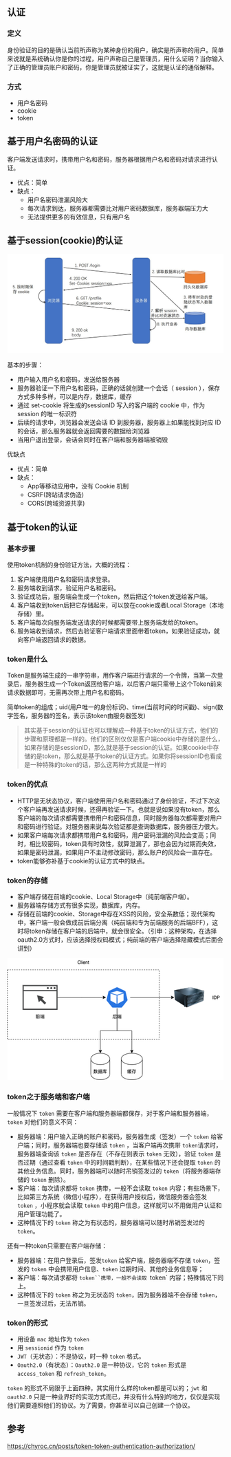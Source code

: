 ## 认证

### 定义

身份验证的目的是确认当前所声称为某种身份的用户，确实是所声称的用户。简单来说就是系统确认你是你的过程，用户声称自己是管理员，用什么证明？当你输入了正确的管理员账户和密码，你是管理员就被证实了，这就是认证的通俗解释。

### 方式

- 用户名密码
- cookie
- token

## 基于用户名密码的认证

客户端发送请求时，携带用户名和密码，服务器根据用户名和密码对请求进行认证。

- 优点：简单
- 缺点：
  - 用户名密码泄漏风险大
  - 每次请求到达，服务器都需要比对用户密码数据库，服务器端压力大
  - 无法提供更多的有效信息，只有用户名

## 基于session(cookie)的认证

![session认证](https://github.com/com-wushuang/goBasic/blob/main/image/session.jpg)

基本的步骤：

- 用户输入用户名和密码，发送给服务器
- 服务器验证一下用户名和密码，正确的话就创建一个会话（ session ），保存方式多种多样，可以是内存，数据库，缓存
- 通过 set-cookie 将生成的sessionID 写入的客户端的 cookie 中，作为 session 的唯一标识符
- 后续的请求中，浏览器会发送会话 ID 到服务器，服务器上如果能找到对应 ID 的会话，那么服务器就会返回需要的数据给浏览器
- 当用户退出登录，会话会同时在客户端和服务器端被销毁

优缺点

- 优点：简单
- 缺点：
  - App等移动应用中，没有 Cookie 机制
  - CSRF(跨站请求伪造)
  - CORS(跨域资源共享)

## 基于token的认证

### 基本步骤

使用token机制的身份验证方法，大概的流程：

1. 客户端使用用户名和密码请求登录。
2. 服务端收到请求，验证用户名和密码。
3. 验证成功后，服务端会生成一个token，然后把这个token发送给客户端。
4. 客户端收到token后把它存储起来，可以放在cookie或者Local Storage（本地存储）里。
5. 客户端每次向服务端发送请求的时候都需要带上服务端发给的token。
6. 服务端收到请求，然后去验证客户端请求里面带着token，如果验证成功，就向客户端返回请求的数据。

### token是什么

Token是服务端生成的一串字符串，用作客户端进行请求的一个令牌，当第一次登录后，服务器生成一个Token返回给客户端，以后客户端只需带上这个Token前来请求数据即可，无需再次带上用户名和密码。

简单token的组成；uid(用户唯一的身份标识)、time(当前时间的时间戳)、sign(数字签名，服务器的签名，表示该token由服务器签发)

> 其实基于session的认证也可以理解成一种基于token的认证方式，他们的步骤和原理都是一样的。他们的区别仅仅是客户端cookie中存储的是什么，如果存储的是sessionID，那么就是基于session的认证。如果cookie中存储的是token，那么就是基于token的认证方式。如果你将sessionID也看成是一种特殊的token的话，那么这两种方式就是一样的

### token的优点

- HTTP是无状态协议，客户端使用用户名和密码通过了身份验证，不过下次这个客户端再发送请求时候，还得再验证一下。也就是说如果没有token，那么客户端的每次请求都需要携带用户和密码信息，同时服务器每次都需要对用户和密码进行验证。对服务器来说每次验证都是查询数据库，服务器压力很大。
- 如果客户端每次请求都携带用户名和密码，用户密码泄漏的风险会变高；同时，相比较密码，token具有时效性，就算泄漏了，那也会因为过期而失效，如果是密码泄漏，如果用户不主动修改密码，那么账户的风险会一直存在。
- token能够弥补基于cookie的认证方式中的缺点。

### token的存储

- 客户端存储在前端的cookie、Local Storage中（纯前端客户端）。
- 服务器端存储方式有很多实现，数据库，内存。
- 存储在前端的cookie、Storage中存在XSS的风险，安全系数低；现代架构中，客户端一般会做成前后端分离（纯前端和专为前端服务的后端BFF），这时将token存储在客户端的后端中，就会很安全。（引申：这种架构，在选择oauth2.0方式时，应该选择授权码模式；纯前端的客户端选择隐藏模式后面会讲到）

![token_store](https://github.com/com-wushuang/goBasic/blob/main/image/token_store.png)

### token之于服务端和客户端

一般情况下 `token` 需要在客户端和服务器端都保存，对于客户端和服务器端，`token` 对他们的意义不同：

- 服务器端：用户输入正确的账户和密码，服务器生成（签发）一个 `token` 给客户端；同时，服务器端也要存储该 `token` ，当客户端再次携带 `token`请求时，服务器端查询该 `token` 是否存在（不存在则表示 `token` 无效），验证 `token` 是否过期（通过查看 `token` 中的时间戳判断），在某些情况下还会提取 `token` 的其他业务信息。同时，服务器端可以随时吊销签发过的 `token`（将服务器端存储的 `token` 删除）。
- 客户端：每次请求都将 `token` 携带，一般不会读取 `token` 内容；有些场景下，比如第三方系统（微信小程序），在获得用户授权后，微信服务器会签发 `token` ，小程序就会读取 `token` 中的用户信息，这样就可以不用做用户认证和用户管理功能了。
- 这种情况下的 `token` 称之为有状态的，服务器端可以随时吊销签发过的 `token`。

还有一种token只需要在客户端存储：

- 服务器端：在用户登录后，签发`token` 给客户端，服务器端不存储 `token`，签发的 `token` 中会携带用户信息、`token` 过期时间、其他的业务信息等；
- 客户端：每次请求都将 `token``携带，一般不会读取 `token` 内容；特殊情况下同上。
- 这种情况下的 `token` 称之为无状态的 `token`，因为服务器端不会存储 `token`，一旦签发过后，无法吊销。

### token的形式

- 用设备 `mac` 地址作为 `token`
- 用 `sessionid` 作为 `token`
- `JWT`（无状态）：不是协议，时一种 `token` 格式。
- `Oauth2.0`（有状态）：`Oauth2.0` 是一种协议，它的 `token` 形式是 `access_token` 和 `refresh_token`。

`token` 的形式不局限于上面四种，其实用什么样的token都是可以的；`jwt` 和 `oauth2.0` 只是一种业界好的实现方式而已，并没有什么特别的地方，仅仅是实现他们需要遵照他们的协议。为了需要，你甚至可以自己创建一个协议。

## 参考
https://chyroc.cn/posts/token-token-authentication-authorization/

